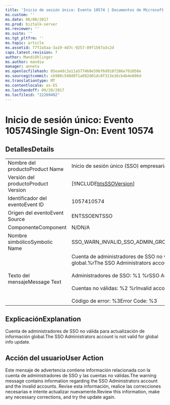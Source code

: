```yaml
---
title: 'Inicio de sesión único: Evento 10574 | Documentos de Microsoft'
ms.custom: ''
ms.date: 06/08/2017
ms.prod: biztalk-server
ms.reviewer: ''
ms.suite: ''
ms.tgt_pltfrm: ''
ms.topic: article
ms.assetid: 77f2a5aa-3a19-4d7c-9257-89f1567a3c2d
caps.latest.revision: 7
author: MandiOhlinger
ms.author: mandia
manager: anneta
ms.openlocfilehash: 05ea4dc3a11a577460e59bf6d910f286e791050e
ms.sourcegitcommit: cb908c540d8f1a692d01dc8f313e16cb4b4e696d
ms.translationtype: MT
ms.contentlocale: es-ES
ms.lasthandoff: 09/20/2017
ms.locfileid: "22269492"
---
```

# <a name="single-sign-on-event-10574"></a><span data-ttu-id="f5cdb-102">Inicio de sesión único: Evento 10574</span><span class="sxs-lookup"><span data-stu-id="f5cdb-102">Single Sign-On: Event 10574</span></span>
## <a name="details"></a><span data-ttu-id="f5cdb-103">Detalles</span><span class="sxs-lookup"><span data-stu-id="f5cdb-103">Details</span></span>  
  
|||  
|-|-|  
|<span data-ttu-id="f5cdb-104">Nombre del producto</span><span class="sxs-lookup"><span data-stu-id="f5cdb-104">Product Name</span></span>|<span data-ttu-id="f5cdb-105">Inicio de sesión único (SSO) empresarial</span><span class="sxs-lookup"><span data-stu-id="f5cdb-105">Enterprise Single Sign-On</span></span>|  
|<span data-ttu-id="f5cdb-106">Versión del producto</span><span class="sxs-lookup"><span data-stu-id="f5cdb-106">Product Version</span></span>|[!INCLUDE[btsSSOVersion](../includes/btsssoversion-md.md)]|  
|<span data-ttu-id="f5cdb-107">Identificador del evento</span><span class="sxs-lookup"><span data-stu-id="f5cdb-107">Event ID</span></span>|<span data-ttu-id="f5cdb-108">10574</span><span class="sxs-lookup"><span data-stu-id="f5cdb-108">10574</span></span>|  
|<span data-ttu-id="f5cdb-109">Origen del evento</span><span class="sxs-lookup"><span data-stu-id="f5cdb-109">Event Source</span></span>|<span data-ttu-id="f5cdb-110">ENTSSO</span><span class="sxs-lookup"><span data-stu-id="f5cdb-110">ENTSSO</span></span>|  
|<span data-ttu-id="f5cdb-111">Componente</span><span class="sxs-lookup"><span data-stu-id="f5cdb-111">Component</span></span>|<span data-ttu-id="f5cdb-112">N/D</span><span class="sxs-lookup"><span data-stu-id="f5cdb-112">N/A</span></span>|  
|<span data-ttu-id="f5cdb-113">Nombre simbólico</span><span class="sxs-lookup"><span data-stu-id="f5cdb-113">Symbolic Name</span></span>|<span data-ttu-id="f5cdb-114">SSO_WARN_INVALID_SSO_ADMIN_GROUP</span><span class="sxs-lookup"><span data-stu-id="f5cdb-114">SSO_WARN_INVALID_SSO_ADMIN_GROUP</span></span>|  
|<span data-ttu-id="f5cdb-115">Texto del mensaje</span><span class="sxs-lookup"><span data-stu-id="f5cdb-115">Message Text</span></span>|<span data-ttu-id="f5cdb-116">Cuenta de administradores de SSO no válida para actualización de información global.%r</span><span class="sxs-lookup"><span data-stu-id="f5cdb-116">The SSO Administrators account is not valid for global info update.%r</span></span><br /><br /> <span data-ttu-id="f5cdb-117">Administradores de SSO: %1 %r</span><span class="sxs-lookup"><span data-stu-id="f5cdb-117">SSO Administrators: %1%r</span></span><br /><br /> <span data-ttu-id="f5cdb-118">Cuentas no válidas: %2 %r</span><span class="sxs-lookup"><span data-stu-id="f5cdb-118">Invalid accounts: %2%r</span></span><br /><br /> <span data-ttu-id="f5cdb-119">Código de error: %3</span><span class="sxs-lookup"><span data-stu-id="f5cdb-119">Error Code: %3</span></span>|  
  
## <a name="explanation"></a><span data-ttu-id="f5cdb-120">Explicación</span><span class="sxs-lookup"><span data-stu-id="f5cdb-120">Explanation</span></span>  
 <span data-ttu-id="f5cdb-121">Cuenta de administradores de SSO no válida para actualización de información global.</span><span class="sxs-lookup"><span data-stu-id="f5cdb-121">The SSO Administrators account is not valid for global info update.</span></span>  
  
## <a name="user-action"></a><span data-ttu-id="f5cdb-122">Acción del usuario</span><span class="sxs-lookup"><span data-stu-id="f5cdb-122">User Action</span></span>  
 <span data-ttu-id="f5cdb-123">Este mensaje de advertencia contiene información relacionada con la cuenta de administradores de SSO y las cuentas no válidas.</span><span class="sxs-lookup"><span data-stu-id="f5cdb-123">The warning message contains information regarding the SSO Administrators account and the invalid accounts.</span></span> <span data-ttu-id="f5cdb-124">Revise esta información, realice las correcciones necesarias e intente actualizar nuevamente.</span><span class="sxs-lookup"><span data-stu-id="f5cdb-124">Review this information, make any necessary corrections, and try the update again.</span></span>